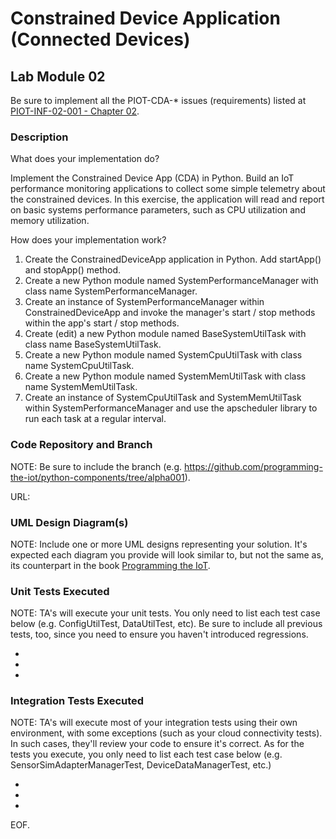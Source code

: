 # Constrained Device Application (Connected Devices)

## Lab Module 02

Be sure to implement all the PIOT-CDA-* issues (requirements) listed at [PIOT-INF-02-001 - Chapter 02](https://github.com/orgs/programming-the-iot/projects/1#column-9974938).

### Description

What does your implementation do? 

Implement the Constrained Device App (CDA) in Python. Build an IoT performance monitoring applications to collect some simple telemetry about the constrained devices. In this exercise, the application will read and report on basic systems performance parameters, such as CPU utilization and memory utilization.

How does your implementation work?
1.	Create the ConstrainedDeviceApp application in Python. Add startApp() and stopApp() method.
2.	Create a new Python module named SystemPerformanceManager with class name SystemPerformanceManager.
3.	Create an instance of SystemPerformanceManager within ConstrainedDeviceApp and invoke the manager's start / stop methods within the app's start / stop methods.
4.	Create (edit) a new Python module named BaseSystemUtilTask with class name BaseSystemUtilTask.
5.	Create a new Python module named SystemCpuUtilTask with class name SystemCpuUtilTask.
6.  Create a new Python module named SystemMemUtilTask with class name SystemMemUtilTask.
7.  Create an instance of SystemCpuUtilTask and SystemMemUtilTask within SystemPerformanceManager and use the apscheduler library to run each task at a regular interval.

### Code Repository and Branch

NOTE: Be sure to include the branch (e.g. https://github.com/programming-the-iot/python-components/tree/alpha001).

URL: 

### UML Design Diagram(s)

NOTE: Include one or more UML designs representing your solution. It's expected each
diagram you provide will look similar to, but not the same as, its counterpart in the
book [Programming the IoT](https://learning.oreilly.com/library/view/programming-the-internet/9781492081401/).


### Unit Tests Executed

NOTE: TA's will execute your unit tests. You only need to list each test case below
(e.g. ConfigUtilTest, DataUtilTest, etc). Be sure to include all previous tests, too,
since you need to ensure you haven't introduced regressions.

- 
- 
- 

### Integration Tests Executed

NOTE: TA's will execute most of your integration tests using their own environment, with
some exceptions (such as your cloud connectivity tests). In such cases, they'll review
your code to ensure it's correct. As for the tests you execute, you only need to list each
test case below (e.g. SensorSimAdapterManagerTest, DeviceDataManagerTest, etc.)

- 
- 
- 

EOF.
